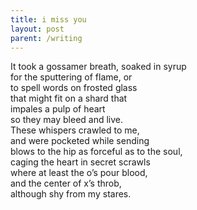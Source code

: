 ```yaml
---
title: i miss you
layout: post
parent: /writing
---
```


It took a gossamer breath, soaked in syrup  
for the sputtering of flame, or  
to spell words on frosted glass  
that might fit on a shard that  
impales a pulp of heart  
so they may bleed and live.  
These whispers crawled to me,  
and were pocketed while sending  
blows to the hip as forceful as to the soul,  
caging the heart in secret scrawls  
where at least the o’s pour blood,  
and the center of x’s throb,  
although shy from my stares.
